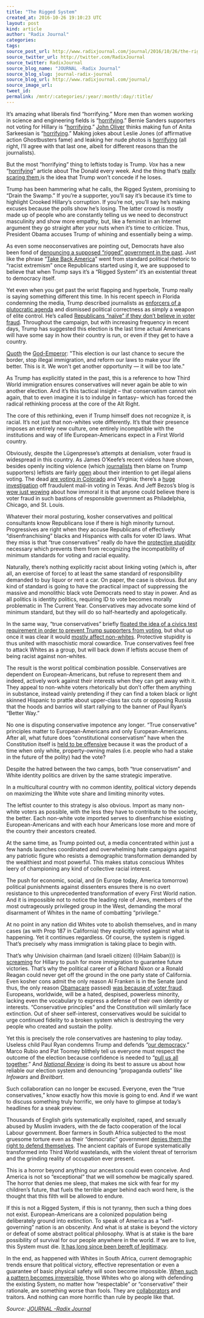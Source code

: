 ```yaml
---
title: "The Rigged System"
created_at: 2016-10-26 19:10:23 UTC
layout: post
kind: article
author: "Radix Journal"
categories: 
tags: 
source_post_url: http://www.radixjournal.com/journal/2016/10/26/the-rigged-system
source_twitter_url: http://twitter.com/RadixJournal
source_twitter: RadixJournal
source_blog_name: "JOURNAL -Radix Journal"
source_blog_slug: journal-radix-journal
source_blog_url: http://www.radixjournal.com/journal/
source_image_url: 
tweet_id:
permalink: /mntr/:categories/:year/:month/:day/:title/
---
```

<p>It’s amazing what liberals find “horrifying.” More men than women working in science and engineering fields is “<a href="http://www.motherjones.com/blue-marble/2013/03/science-gender-gap">horrifying</a>.” Bernie Sanders supporters not voting for Hillary is “<a href="http://www.vox.com/2016/7/1/12077846/daily-show-sanders-trump-jessica-williams">horrifying</a>.” <a href="http://www.radixjournal.com/journal/2014/11/14/the-courts-jester">John Oliver</a> thinks making fun of Anita Sarkeesian is “<a href="http://www.salon.com/2015/06/22/john_oliver_exposes_the_horrifying_world_of_online_harassment_if_you_dont_think_its_a_big_deal_congrats_on_your_white_penis/">horrifying</a>.” Making jokes about Leslie Jones (of affirmative action Ghostbusters fame) and leaking her nude photos is <a href="http://www.eonline.com/news/781208/leslie-jones-horrifying-twitter-experience-needs-to-be-talked-about">horrifying</a> (all right, I’ll agree with that last one, albeit for different reasons than the journalists). </p>
<p>But the most “horrifying” thing to leftists today is Trump. <em>Vox</em> has a new “<a href="http://www.vox.com/results?cref=http%3A%2F%2Fcdn0.vox-cdn.com%2Fvox%2Fcse%2Fvox_cse.xml&amp;cof=FORID%3A9&amp;q=horrifying&amp;sa=">horrifying</a>” article about The Donald every week. And the thing that’s <a href="https://twitter.com/voxdotcom/status/785151601019199488">really scaring them </a>is the idea that Trump won’t concede if he loses. </p>
<p>Trump has been hammering what he calls, the Rigged System, promising to “Drain the Swamp.” If you’re a supporter, you’ll say it’s because it’s time to highlight Crooked Hillary’s corruption. If you’re not, you’ll say he’s making excuses because the polls show he’s losing. The latter crowd is mostly made up of people who are constantly telling us we need to deconstruct masculinity and show more empathy, but, like a feminist in an Internet argument they go straight after your nuts when it’s time to criticize. Thus, President Obama accuses Trump of whining and essentially being a wimp. </p>
<p>As even some neoconservatives are pointing out, Democrats have also been fond of <a href="http://freebeacon.com/POLITICS/TRUMPS-NOT-ONLY-ONE-THINKS-SYSTEM-RIGGED/">denouncing a supposed “rigged” government in the past</a>. Just like the phrase “<a href="http://www.newsbusters.org/blogs/nb/lachlan-markay/2010/10/14/taking-back-america-wasnt-racist-until-liberals-stopped-saying-it">Take Back America</a>” went from standard political rhetoric to “racist extremism” once Republicans started using it, we are supposed to believe that when Trump says it’s a “Rigged System” it’s an existential threat to democracy itself. </p>
<p>Yet even when you get past the wrist flapping and hyperbole, Trump really is saying something different this time. In his recent speech in Florida condemning the media, Trump described journalists as <a href="http://www.vdare.com/posts/nyt-trump-poisoning-minds-of-electorate-with-his-conspiracy-theory-about-carlos-slims-bailout-of-nyt">enforcers of a plutocratic agenda</a>  and dismissed political correctness as simply a weapon of elite control. He’s called <a href="http://www.washingtontimes.com/news/2016/oct/17/donald-trump-warns-voting-fraud-calls-gop-leaders-/">Republicans “naïve” if they don’t believe in voter fraud</a>. Throughout the campaign, but with increasing frequency in recent days, Trump has suggested this election is the last time actual Americans will have some say in how their country is run, or even if they get to have a country. </p>
<p><a href="http://www.businessinsider.com/donald-trump-arizona-immigration-speech-text-2016-8">Quoth</a> the <a href="http://www.counter-currents.com/2016/09/memeing-the-god-emperor/">God-Emperor</a>: "This election is our last chance to secure the border, stop illegal immigration, and reform our laws to make your life better. This is it. We won't get another opportunity — it will be too late."</p>
<p>As Trump has explicitly stated in the past, this is a reference to how Third World immigration ensures conservatives will never again be able to win another election. And it’s this tactical insight – that conservatism cannot win again, that to even imagine it is to indulge in fantasy– which has forced the radical rethinking process at the core of the Alt Right. </p>
<p>The core of this rethinking, even if Trump himself does not recognize it, is racial. It’s not just that non-whites vote differently. It’s that their presence imposes an entirely new culture, one entirely incompatible with the institutions and way of life European-Americans expect in a First World country. </p>
<p>Obviously, despite the Lügenpresse’s attempts at denialism, voter fraud is widespread in this country. As James O’Keefe’s recent videos have shown, besides openly inciting violence (which <a href="http://www.counter-currents.com/2014/11/who-is-responsible-for-ferguson/">journalists</a> then blame on Trump supporters) leftists are fairly <a href="http://www.breitbart.com/2016-presidential-race/2016/10/18/commit-voter-fraud-massive-scale-part-ii-project-veritas-investigation-clinton-network/">open</a> about their intention to get illegal aliens voting. The dead <a href="http://www.washingtontimes.com/news/2016/sep/23/colorado-voter-fraud-revealed-slew-of-ballots-cast/">are voting in Colorado</a> and Virginia; there’s a <a href="http://www.breitbart.com/texas/2016/10/17/largest-voter-fraud-probe-underway-north-texas/">huge investigation</a> off fraudulent mail-in voting in Texas. And Jeff Bezos’s blog is <a href="https://www.washingtonpost.com/posteverything/wp/2016/10/21/donald-trumps-conspiracy-theories-about-voting-in-philadelphia-are-preposterous/?utm_term=.5da7a703a7ca">wow just wowing</a> about how immoral it is that anyone could believe there is voter fraud in such bastions of responsible government as Philadelphia, Chicago, and St. Louis.</p>
<p>Whatever their moral posturing, kosher conservatives and political consultants know Republicans lose if there is high minority turnout. Progressives are right when they accuse Republicans of effectively “disenfranchising” blacks and Hispanics with calls for voter ID laws. What they miss is that “true conservatives” really do have the <a href="http://www.radixjournal.com/journal/2015/8/18/protective-stupidity">protective stupidity</a> necessary which prevents them from recognizing the incompatibility of minimum standards for voting and racial equality. </p>
<p>Naturally, there’s nothing explicitly racist about linking voting (which is, after all, an exercise of force) to at least the same standard of responsibility demanded to buy liquor or rent a car. On paper, the case is obvious. But any kind of standard is going to have the practical impact of suppressing the massive and monolithic black vote Democrats need to stay in power. And as all politics is identity politics, requiring ID to vote becomes morally problematic in The Current Year. Conservatives may advocate some kind of minimum standard, but they will do so half-heartedly and apologetically. </p>
<p>In the same way, “true conservatives” briefly <a href="http://www.vdare.com/posts/david-harsanyis-civics-test-for-voting-is-aimed-at-trump-voters-but-minorities-would-be-hardest-hit">floated the idea of a civics test requirement in order to prevent Trump supporters from voting</a>, but shut up once it was clear it would <a href="http://www.vdare.com/posts/disparate-impact-and-voting-rights-for-the-ignorant">mostly affect non-whites</a>. Protective stupidity is thus united with masochistic moral cowardice. True conservatives feel free to attack Whites as a group, but will back down if leftists accuse them of being racist against non-whites. </p>
<p>The result is the worst political combination possible. Conservatives are dependent on European-Americans, but refuse to represent them and indeed, actively work against their interests when they can get away with it. They appeal to non-white voters rhetorically but don’t offer them anything in substance, instead vainly pretending if they can find a token black or light skinned Hispanic to prattle about upper-class tax cuts or opposing Russia that the hoods and barrios will start rallying to the banner of Paul Ryan’s “Better Way.” </p>
<p>No one is disputing conservative impotence any longer. “True conservative” principles matter to European-Americans and only European-Americans. After all, what future does “constitutional conservatism” have when the Constitution itself is <a href="http://www.huffingtonpost.com/entry/donald-trump-constitution_us_5808209fe4b0180a36e8d1b6">held to be offensive</a> because it was the product of a time when only white, property-owning males (i.e. people who had a stake in the future of the polity) had the vote?</p>
<p>Despite the hatred between the two camps, both “true conservatism” and White identity politics are driven by the same strategic imperative. </p>
<p>In a multicultural country with no common identity, political victory depends on  maximizing the White vote share and limiting minority votes. </p>
<p>The leftist counter to this strategy is also obvious. Import as many non-white voters as possible, with the less they have to contribute to the society, the better. Each non-white vote imported serves to disenfranchise existing European-Americans and with each hour Americans lose more and more of the country their ancestors created. </p>
<p>At the same time, as Trump pointed out, a media concentrated within just a few hands launches coordinated and overwhelming hate campaigns against any patriotic figure who resists a demographic transformation demanded by the wealthiest and most powerful. This makes status conscious Whites leery of championing any kind of collective racial interest. </p>
<p>The push for economic, social, and (in Europe today, America tomorrow) political punishments against dissenters ensures there is no overt resistance to this unprecedented transformation of every First World nation. And it is impossible not to notice the leading role of Jews, members of the most outrageously privileged group in the West, demanding the moral disarmament of Whites in the name of combatting “privilege.” </p>
<p>At no point in any nation did Whites vote to abolish themselves, and in many cases (as with Prop 187 in California) they explicitly voted against what is happening. Yet it continues regardless. Of course, the system is rigged. That’s precisely why mass immigration is taking place to begin with. </p>
<p>That’s why Univision chairman (and Israeli citizen) (((Haim Saban))) is <a href="http://www.mcclatchydc.com/news/politics-government/election/article107565637.html">screaming</a> for Hillary to push for more immigration to guarantee future victories. That’s why the political career of a Richard Nixon or a Ronald Reagan could never get off the ground in the one party state of California. Even kosher cons admit the only reason Al Franken is in the Senate (and thus, the only reason <a href="http://www.occidentaldissent.com/2010/03/17/white-nationalism-the-only-realistic-solution/">Obamacare</a> passed) <a href="http://www.washingtonexaminer.com/york-when-1099-felons-vote-in-race-won-by-312-ballots/article/2504163">was because of voter fraud</a>. Europeans, worldwide, will be a hated, despised, powerless minority, lacking even the vocabulary to express a defense of their own identity or interests. “Conservative principles” and the Constitution will similarly face extinction. Out of sheer self-interest, conservatives would be suicidal to urge continued fidelity to a broken system which is destroying the very people who created and sustain the polity. </p>
<p>Yet this is precisely the role conservatives are hastening to play today. Useless child Paul Ryan condemns Trump and defends “<a href="http://time.com/4532520/paul-ryan-donald-trumps-rigged-election/">our democracy</a>.” Marco Rubio and Pat Toomey blithely tell us everyone must respect the outcome of the election because confidence is needed to “<a href="http://www.nbcnews.com/politics/2016-election/rubio-toomey-dispute-trump-rigged-elections-claims-debates-n668006">pull us all together</a>.” And <em><a href="http://www.nationalreview.com/article/441132/donald-trump-rigged-election-charges-false">National Review</a></em> is doing its best to assure us about how reliable our election system and denouncing “propaganda outlets” like <em>Infowars</em> and <em>Breitbart</em>.</p>
<p>Such collaboration can no longer be excused. Everyone, even the “true conservatives,” know exactly how this movie is going to end. And if we want to discuss something truly horrific, we only have to glimpse at today’s headlines for a sneak preview. </p>
<p>Thousands of English girls systematically exploited, raped, and sexually abused by Muslim invaders, with the de facto cooperation of the local Labour government. Boer farmers in South Africa subjected to the most gruesome torture even as their “democratic” government <a href="http://www.amren.com/news/2012/12/whites-and-guns/">denies them the right to defend themselves</a>. The ancient capitals of Europe systematically transformed into Third World wastelands, with the violent threat of terrorism and the grinding reality of occupation ever present. </p>
<p>This is a horror beyond anything our ancestors could even conceive. And America is not so “exceptional” that we will somehow be magically spared. The horror that denies me sleep, that makes me sick with fear for my children’s future, that fuels the terrible anger behind each word here, is the thought that this filth will be allowed to endure. </p>
<p>If this is not a Rigged System, if this is not tyranny, then such a thing does not exist. European-Americans are a colonized population being deliberately ground into extinction. To speak of America as a “self-governing” nation is an obscenity. And what is at stake is beyond the victory or defeat of some abstract political philosophy. What is at stake is the bare possibility of survival for our people anywhere in the world. If we are to live, this System must die. <a href="http://www.radixjournal.com/journal/2016/8/23/the-coming-legitimacy-crisis">It has long since been bereft of legitimacy</a>. </p>
<p>In the end, as happened with Whites in South Africa, current demographic trends ensure that political victory, effective representation or even a guarantee of basic physical safety will soon become impossible. <a href="http://www.amren.com/features/2013/05/when-patriotism-meets-conservatism/">When such a pattern becomes irreversible</a>, those Whites who go along with defending the existing System, no matter how “respectable” or “conservative” their rationale, are something worse than fools. They are <a href="http://www.vdare.com/articles/yes-2016-is-the-flight-93-election-and-republicans-against-trump-are-the-hijackers">collaborators</a> and traitors. And nothing can more horrific than rule by people like that.</p><div class="">
    <i>Source: <a href="http://www.radixjournal.com/journal/">JOURNAL -Radix Journal</a></i>
</div>
